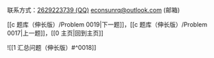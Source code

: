 联系方式：<a href="https://qm.qq.com/q/iA1sKuakak">2629223739 (QQ)</a> <a href="mailto:econsunrq@outlook.com">econsunrq@outlook.com (邮箱)</a>

[[c 题库（伸长版）/Problem 0019|下一题]]，[[c 题库（伸长版）/Problem 0017|上一题]]，[[0 主页|回到主页]]

![[1 汇总问题（伸长版）#^0018]]